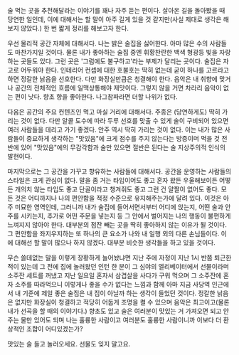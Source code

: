 술 먹는 곳을 추천해달라는 이야기를 꽤나 자주 듣는 편이다. 살아온 길을 돌아봤을 때 당연한 일인데, 이에 대해서는 할 말이 아주 길게 있을 것 같지만(사실 제대로 생각은 해보지 않았다.) 한 번 짧게 정리를 해보고자 한다.

우선 물리적 공간 자체에 대해서다. 나는 밝은 술집을 싫어한다. 아마 많은 수의 사람들도 마찬가지일 것이다. 물론 내가 좋아하는 술집 중엔 휘황찬란한 백색 형광등 빛을 자랑하는 곳들도 있다. 그런 곳은 '그럼에도 불구하고'라는 부제가 달리는 곳이다. 술집은 자고로 어두워야 한다. 인테리어 컨셉에 대한 호불호는 딱히 없는데 굳이 하나를 고르라고 하면 정갈한 낡음을 선호한다. 다만 화장실만큼은 청결해야 한다. 음악은 내 취향에 맞거나 공간의 전체적인 흐름에 일맥상통해야 제맛이다. 그렇지 않을 거면 차라리 음악이 없는 편이 낫다. 향초 향을 좋아한다. 나그참파라면 더할 나위가 없다.

다음은 공간의 주요 컨텐츠인 먹고 마실 거리에 대해서다. 주종은 (당연하게도) 딱히 가리는 것이 없다. 다만 알콜 도수에 따라 두루 선호를 맞출 수 있게 술이 구비되어 있으면 여러 사람들을 데리고 가기 좋겠다. 안주 역시 딱히 가리는 것이 없다. 이는 내가 많은 사람들이 중요하게 생각하는 "맛있음"에 크게 점수를 주지 않는다는 방증이며 먹을 것 전반에 있어 "맛있음"에의 무감각함과 술만 있으면 절반은 된다는 술 지상주의적 인식의 발현이다.

마지막으로는 그 공간을 가꾸고 향유하는 사람들에 대해서다. 공간을 운영하는 사람들의 스타일은 크게 관심이 없다. 말을 좀 거는 타입이어도 좋고 혼자 왔든 우울해보이든 어떻든 개의치 않는 타입도 좋고 단골이라고 챙겨줘도 좋고 그런 건 얄짤이 없어도 좋다. 모든 것은 어디까지나 나의 편안함을 적정 수준으로 유지해주는가에 달려 있다. 이것은 아주 미묘한 영역인데, 그러니까 내가 술집에 들어서면서부터 어디에 앉는지, 어떤 술과 안주를 시키는지, 추가로 어떤 주문을 넣는지 등 그 안에서 벌어지는 나의 행동이 불편하게 느껴지지 않아야 한다. 대부분의 점잔 빼는 곳을 딱히 좋아하지 않는 이유가 될 것이다. 그 편안함을 좌지우지하는 또 하나의 큰 요소가 나와 내 일행 외의 다른 손님들이다. 이에 대해선 할 말이 많으나 하지 않겠다. 대부분 비슷한 생각들을 하고 있을 것이다.

무슨 쓸데없는 말을 이렇게 장황하게 늘어놨냐면 지난 주에 자정이 지난 1시 반쯤 퇴근한 적이 있는데 그 전에 집에 놀러왔던 인턴 한 분이 그 심야의 엘리베이터에서 선물이라며 소주잔 세트를 꺼냈고 지난 일요일 혼자서 삼겹살을 사다가 구워 먹으며 그 소주잔에 혼자 소주를 따라먹으니 이렇게나 좋을 수가 없다는 느낌과 함께 아마 지금 사당역 인근에서 내 기준에 제일 좋은 술집은 내 집이 아닐까 하는 생각이 들었던 것이다. 정갈한 낡음은 없지만 화장실이 청결하고 적당히 어둡게 조명을 켤 수 있으며 음악은 최고이고(물론 내가 선곡을 할 때의 이야기다.) 향초도 있고 술은 여러분이 맛있는 거 가져오면 되고 안주는 물만 있어도 되며 나는 훌륭한 사람이고 여러분도 훌륭한 사람이니까 이보다 더 환상적인 조합이 어디있겠는가?

맛있는 술 들고 놀러오세요. 선물도 잊지 말고요.
